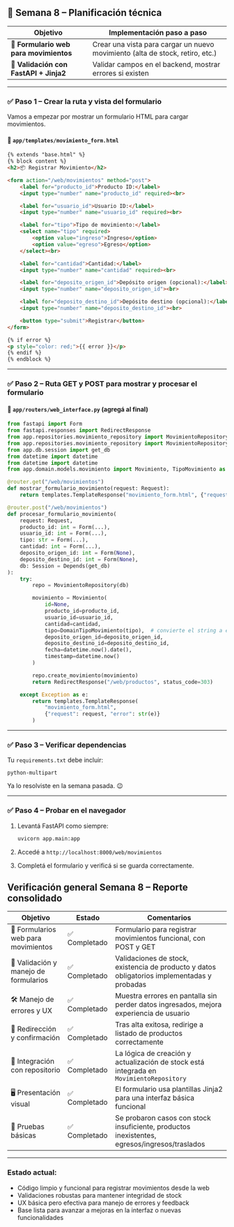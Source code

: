 ## 📅 **Semana 8 – Planificación técnica**

| Objetivo                               | Implementación paso a paso                                                    |
| -------------------------------------- | ----------------------------------------------------------------------------- |
| 💾 **Formulario web para movimientos** | Crear una vista para cargar un nuevo movimiento (alta de stock, retiro, etc.) |
| 🧪 **Validación con FastAPI + Jinja2** | Validar campos en el backend, mostrar errores si existen                      |

---

### ✅ Paso 1 – Crear la ruta y vista del formulario

Vamos a empezar por mostrar un formulario HTML para cargar movimientos.

#### 📁 `app/templates/movimiento_form.html`

```html
{% extends "base.html" %}
{% block content %}
<h2>📦 Registrar Movimiento</h2>

<form action="/web/movimientos" method="post">
    <label for="producto_id">Producto ID:</label>
    <input type="number" name="producto_id" required><br>

    <label for="usuario_id">Usuario ID:</label>
    <input type="number" name="usuario_id" required><br>

    <label for="tipo">Tipo de movimiento:</label>
    <select name="tipo" required>
        <option value="ingreso">Ingreso</option>
        <option value="egreso">Egreso</option>
    </select><br>

    <label for="cantidad">Cantidad:</label>
    <input type="number" name="cantidad" required><br>

    <label for="deposito_origen_id">Depósito origen (opcional):</label>
    <input type="number" name="deposito_origen_id"><br>

    <label for="deposito_destino_id">Depósito destino (opcional):</label>
    <input type="number" name="deposito_destino_id"><br>

    <button type="submit">Registrar</button>
</form>

{% if error %}
<p style="color: red;">{{ error }}</p>
{% endif %}
{% endblock %}
```

---

### ✅ Paso 2 – Ruta GET y POST para mostrar y procesar el formulario

#### 📁 `app/routers/web_interface.py` (agregá al final)

```python
from fastapi import Form
from fastapi.responses import RedirectResponse
from app.repositories.movimiento_repository import MovimientoRepository
from app.repositories.movimiento_repository import MovimientoRepository
from app.db.session import get_db
from datetime import datetime
from datetime import datetime
from app.domain.models.movimiento import Movimiento, TipoMovimiento as DomainTipoMovimiento

@router.get("/web/movimientos")
def mostrar_formulario_movimiento(request: Request):
    return templates.TemplateResponse("movimiento_form.html", {"request": request})

@router.post("/web/movimientos")
def procesar_formulario_movimiento(
    request: Request,
    producto_id: int = Form(...),
    usuario_id: int = Form(...),
    tipo: str = Form(...),
    cantidad: int = Form(...),
    deposito_origen_id: int = Form(None),
    deposito_destino_id: int = Form(None),
    db: Session = Depends(get_db)
):
    try:
        repo = MovimientoRepository(db)

        movimiento = Movimiento(
            id=None,
            producto_id=producto_id,
            usuario_id=usuario_id,
            cantidad=cantidad,
            tipo=DomainTipoMovimiento(tipo),  # convierte el string a enum
            deposito_origen_id=deposito_origen_id,
            deposito_destino_id=deposito_destino_id,
            fecha=datetime.now().date(),
            timestamp=datetime.now()
        )

        repo.create_movimiento(movimiento)
        return RedirectResponse("/web/productos", status_code=303)

    except Exception as e:
        return templates.TemplateResponse(
            "movimiento_form.html",
            {"request": request, "error": str(e)}
        )

```

---

### ✅ Paso 3 – Verificar dependencias

Tu `requirements.txt` debe incluir:

```
python-multipart
```

Ya lo resolviste en la semana pasada. 😉

---

### ✅ Paso 4 – Probar en el navegador

1. Levantá FastAPI como siempre:

   ```bash
   uvicorn app.main:app
   ```

2. Accedé a `http://localhost:8000/web/movimientos`

3. Completá el formulario y verificá si se guarda correctamente.


## Verificación general Semana 8 – Reporte consolidado

| Objetivo                              | Estado       | Comentarios                                                                                  |
| ------------------------------------- | ------------ | -------------------------------------------------------------------------------------------- |
| 💾 Formularios web para movimientos   | ✅ Completado | Formulario para registrar movimientos funcional, con POST y GET                              |
| 🧪 Validación y manejo de formularios | ✅ Completado | Validaciones de stock, existencia de producto y datos obligatorios implementadas y probadas  |
| 🛠️ Manejo de errores y UX            | ✅ Completado | Muestra errores en pantalla sin perder datos ingresados, mejora experiencia de usuario       |
| 🔄 Redirección y confirmación         | ✅ Completado | Tras alta exitosa, redirige a listado de productos correctamente                             |
| 🧩 Integración con repositorio        | ✅ Completado | La lógica de creación y actualización de stock está integrada en `MovimientoRepository`      |
| 🖥️ Presentación visual               | ✅ Completado | El formulario usa plantillas Jinja2 para una interfaz básica funcional                       |
| 🧪 Pruebas básicas                    | ✅ Completado | Se probaron casos con stock insuficiente, productos inexistentes, egresos/ingresos/traslados |

---

### Estado actual:

* Código limpio y funcional para registrar movimientos desde la web
* Validaciones robustas para mantener integridad de stock
* UX básica pero efectiva para manejo de errores y feedback
* Base lista para avanzar a mejoras en la interfaz o nuevas funcionalidades



<!--stackedit_data:
eyJoaXN0b3J5IjpbLTQ5OTM4MDI4NiwtMTEwMjU1MDIzOCwtMz
E3OTMxNjczXX0=
-->